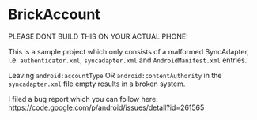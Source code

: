# BrickAccount
PLEASE DONT BUILD THIS ON YOUR ACTUAL PHONE!

This is a sample project which only consists of a malformed SyncAdapter, i.e. `authenticator.xml`, `syncadapter.xml` and `AndroidManifest.xml` entries.

Leaving `android:accountType` OR `android:contentAuthority` in the `syncadapter.xml` file empty results in a broken system.

I filed a bug report which you can follow here: https://code.google.com/p/android/issues/detail?id=261565
